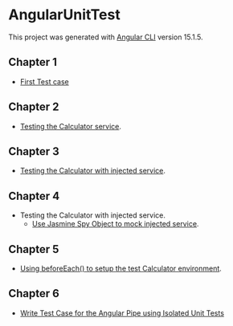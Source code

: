 # AngularUnitTest

This project was generated with [Angular CLI](https://github.com/angular/angular-cli) version 15.1.5.

## Chapter 1

* [First Test case](https://github.com/cloverhsc/Angular-Unit-Test/tree/chapter-1)

## Chapter 2

* [Testing the Calculator service](https://github.com/cloverhsc/Angular-Unit-Test/tree/chapter-2).

## Chapter 3

* [Testing the Calculator with injected service](https://github.com/cloverhsc/Angular-Unit-Test/tree/chapter-3).

## Chapter 4

* Testing the Calculator with injected service.
  * [Use Jasmine Spy Object to mock injected service](https://github.com/cloverhsc/Angular-Unit-Test/tree/chapter-4).

## Chapter 5

* [Using beforeEach() to setup the test Calculator environment](https://github.com/cloverhsc/Angular-Unit-Test/tree/chapter-5).

## Chapter 6

* [Write Test Case for the Angular Pipe using Isolated Unit Tests](https://github.com/cloverhsc/Angular-Unit-Test/tree/chapter-6)
